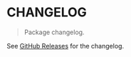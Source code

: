# CHANGELOG

> Package changelog.

See [GitHub Releases](https://github.com/stdlib-js/slice-base-str2multislice/releases) for the changelog.